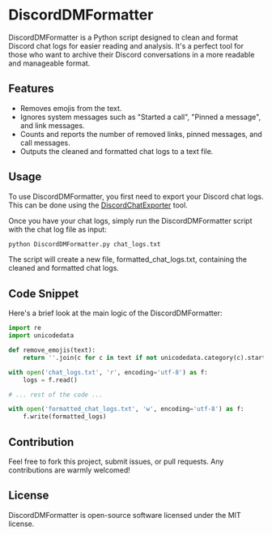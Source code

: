 # DiscordDMFormatter

DiscordDMFormatter is a Python script designed to clean and format Discord chat logs for easier reading and analysis. It's a perfect tool for those who want to archive their Discord conversations in a more readable and manageable format.

## Features

- Removes emojis from the text.
- Ignores system messages such as "Started a call", "Pinned a message", and link messages.
- Counts and reports the number of removed links, pinned messages, and call messages.
- Outputs the cleaned and formatted chat logs to a text file.

## Usage

To use DiscordDMFormatter, you first need to export your Discord chat logs. This can be done using the [DiscordChatExporter](https://github.com/Tyrrrz/DiscordChatExporter) tool.

Once you have your chat logs, simply run the DiscordDMFormatter script with the chat log file as input:

```bash
python DiscordDMFormatter.py chat_logs.txt
```
The script will create a new file, formatted_chat_logs.txt, containing the cleaned and formatted chat logs.

## Code Snippet 

Here's a brief look at the main logic of the DiscordDMFormatter:
```python
import re
import unicodedata

def remove_emojis(text):
    return ''.join(c for c in text if not unicodedata.category(c).startswith('So'))

with open('chat_logs.txt', 'r', encoding='utf-8') as f:
    logs = f.read()

# ... rest of the code ...

with open('formatted_chat_logs.txt', 'w', encoding='utf-8') as f:
    f.write(formatted_logs)
```

## Contribution

Feel free to fork this project, submit issues, or pull requests. Any contributions are warmly welcomed!

## License 

DiscordDMFormatter is open-source software licensed under the MIT license.

